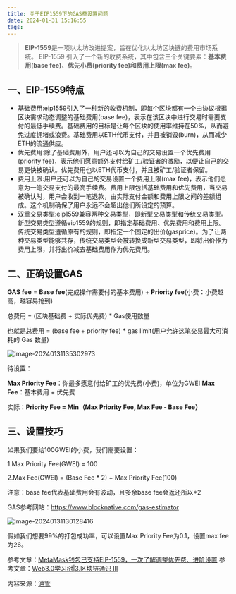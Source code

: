 ```yaml
---
title: 关于EIP1559下的GAS费设置问题
date: 2024-01-31 15:16:55
tags:
---
```


> **EIP-1559**是一项以太坊改进提案，旨在优化以太坊区块链的费用市场系统。 EIP-1559 引入了一个新的收费系统，其中包含三个关键要素：**基本费用(base fee)**、**优先小费(priority fee)**和**费用上限(max fee)**。



## 一、EIP-1559特点

- 基础费用:eip1559引入了一种新的收费机制，即每个区块都有一个由协议根据区块需求动态调整的基础费用(base fee)，表示在该区块中进行交易时需要支付的最低手续费。基础费用的目标是让每个区块的使用率维持在50%，从而避免过度拥堵或浪费。基础费用以ETH代币支付，并且被销毁(burn)，从而减少ETH的流通供应。
- 优先费用:除了基础费用外，用户还可以为自己的交易设置一个优先费用(priority fee)，表示他们愿意额外支付给矿工/验证者的激励，以便让自己的交易更快被确认。优先费用也以ETH代币支付，并且被矿工/验证者保留。
- 费用上限:用户还可以为自己的交易设置一个费用上限(max fee)，表示他们愿意为一笔交易支付的最高手续费。费用上限包括基础费用和优先费用，当交易被确认时，用户会收到一笔退款，由实际支付金额和费用上限之间的差额组成。这个机制确保了用户永远不会超出他们所设定的预算。
- 双重交易类型:eip1559兼容两种交易类型，即新型交易类型和传统交易类型。新型交易类型遵循eip1559的规则，即指定基础费用、优先费用和费用上限。传统交易类型遵循原有的规则，即指定一个固定的出价(gasprice)。为了让两种交易类型能够共存，传统交易类型会被转换成新型交易类型，即将出价作为费用上限，并将出价减去基础费用作为优先费用。 



## 二、正确设置GAS

**GAS fee** = **Base fee**(完成操作需要付的基本费用) + **Priority fee**(小费：小费越高，越容易抢到)

总费用 = (区块基础费 + 实际优先费) * Gas使用数量

也就是总费用 = (base fee + priority fee) * gas limit(用户允许这笔交易最大可消耗的 Gas 数量)

![image-20240131135302973](https://ruiyeclub.oss-cn-shenzhen.aliyuncs.com/picgo/image-20240131135302973.png)

待设置：

**Max Priority Fee**：你最多愿意付给矿工的优先费(小费)，单位为GWEI
**Max Fee**：基本费用 + 优先费

实际：**Priority Fee = Min（Max Priority Fee, Max Fee - Base Fee）**



## 三、设置技巧 

如果我们要给100GWEI的小费，我们需要设置：

1.Max Priority Fee(GWEI) = 100

2.Max Fee(GWEI) = (Base Fee * 2)  + Max Priority Fee(100)

注意：base fee代表基础费用会有波动，且多余base fee会返还所以*2

GAS参考网站：https://www.blocknative.com/gas-estimator

![image-20240131130128416](https://ruiyeclub.oss-cn-shenzhen.aliyuncs.com/picgo/image-20240131130128416.png)

假如我们想要99%的打包成功率，可以设置Max Priority Fee为0.1，设置max fee为26。



参考文章：[MetaMask钱包已支持EIP-1559，一次了解调整优先费、进阶设置](https://www.wwsww.cn/qianbao/9482.html)
参考文章：[Web3.0学习树|3.区块链通识 Ⅲ](https://mirror.xyz/looplove.eth/SOhMBCF_Z4vIWFHu4r8fpdBaLMhRTBCvNj6i5d4pNMU)

内容来源：[油管](https://www.youtube.com/watch?v=Qpq00RGT5Bc)
